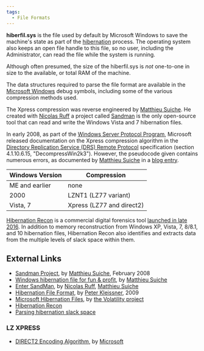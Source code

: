 ```yaml
---
tags:
  - File Formats
---
```

**hiberfil.sys** is the file used by default by Microsoft Windows to
save the machine's state as part of the
[hibernation](hibernation.md) process. The operating system also
keeps an open file handle to this file, so no user, including the
Administrator, can read the file while the system is running.

Although often presumed, the size of the hiberfil.sys is *not*
one-to-one in size to the available, or total RAM of the machine.

The data structures required to parse the file format are available in
the [Microsoft Windows](microsoft_windows.md) debug symbols,
including some of the various compression methods used.

The Xpress compression was reverse engineered by [Matthieu
Suiche](matthieu_suiche.md). He created with [Nicolas
Ruff](nicolas_ruff.md) a project called
[Sandman](http://sandman.msuiche.net/) is the only open-source tool that
can read and write the Windows Vista and 7 hibernation files.

In early 2008, as part of the [Windows Server Protocol
Program](http://msdn.microsoft.com/en-us/library/cc197979.aspx),
Microsoft released documentation on the Xpress compression algorithm in
the [Directory Replication Service (DRS) Remote
Protocol](http://download.microsoft.com/download/a/e/6/ae6e4142-aa58-45c6-8dcf-a657e5900cd3/%5BMS-DRSR%5D.pdf)
specification (section 4.1.10.6.15, "DecompressWin2k3"). However, the
pseudocode given contains numerous errors, as documented by [Matthieu
Suiche](matthieu_suiche.md) in a [blog
entry](http://www.msuiche.net/2008/04/06/few-words-about-microsoft-interoperability-initiative/).

| Windows Version | Compression               |
|-----------------|---------------------------|
| ME and earlier  | none                      |
| 2000            | LZNT1 (LZ77 variant)      |
| Vista, 7        | Xpress (LZ77 and direct2) |

[Hibernation Recon](arsenal_recon.md#hibernation-recon) is a
commercial digital forensics tool [launched in late
2016](https://arsenalrecon.com/apps/hibernation-recon/). In addition to
memory reconstruction from Windows XP, Vista, 7, 8/8.1, and 10
hibernation files, Hibernation Recon also identifies and extracts data
from the multiple levels of slack space within them.

## External Links

* [Sandman Project](http://sandman.msuiche.net/docs/SandMan_Project.pdf),
  by [Matthieu Suiche](matthieu_suiche.md), February 2008
* [Windows hibernation file for fun & profit](http://msuiche.net/con/bhusa2008/Windows_hibernation_file_for_fun_%27n%27_profit-0.6.pdf),
  by [Matthieu Suiche](matthieu_suiche.md)
* [Enter SandMan](http://www.msuiche.net/pres/PacSec07-slides-0.4.pdf),
  by [Nicolas Ruff](nicolas_ruff.md), [Matthieu Suiche](matthieu_suiche.md)
* [Hibernation File Format](http://web17.webbpro.de/downloads/Hibernation%20File%20Attack/Hibernation%20File%20Format.pdf),
  by [Peter Kleissner](peter_kleissner.md), 2009
* [Microsoft Hibernation Files](http://code.google.com/p/volatility/wiki/HiberAddressSpace), by
  [the Volatility project](volatility_framework.md)
* [Hibernation Recon](https://arsenalrecon.com/apps/hibernation-recon/)
* [Parsing hibernation slack space](https://diablohorn.com/2014/12/10/parsing-the-hiberfil-sys-searching-for-slack-space/)

### LZ XPRESS

* [DIRECT2 Encoding Algorithm](https://learn.microsoft.com/en-us/openspecs/windows_protocols/ms-drsr/07815956-1375-4148-b33e-39c31f988ec8),
  by [Microsoft](microsoft.md)
